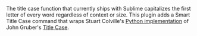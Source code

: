 The title case function that currently ships with Sublime capitalizes the first letter of every word regardless of context or size. This plugin adds a Smart Title Case command that wraps Stuart Colville's [Python implementation](http://muffinresearch.co.uk/archives/2008/05/27/titlecasepy-titlecase-in-python/) of John Gruber's [Title Case](http://daringfireball.net/2008/05/title_case).